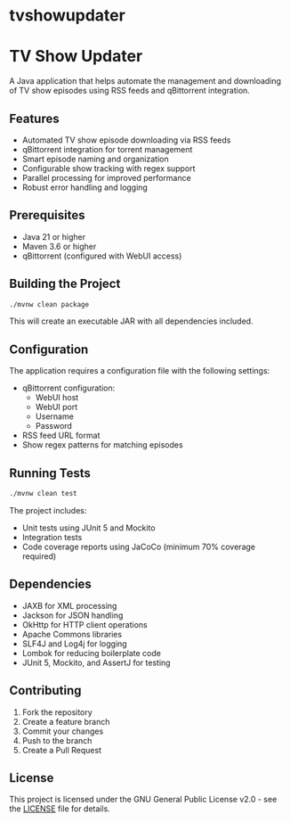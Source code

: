 tvshowupdater
=============

# TV Show Updater

A Java application that helps automate the management and downloading of TV show episodes using RSS feeds and qBittorrent integration.

## Features

- Automated TV show episode downloading via RSS feeds
- qBittorrent integration for torrent management
- Smart episode naming and organization
- Configurable show tracking with regex support
- Parallel processing for improved performance
- Robust error handling and logging

## Prerequisites

- Java 21 or higher
- Maven 3.6 or higher
- qBittorrent (configured with WebUI access)

## Building the Project

```bash
./mvnw clean package
```

This will create an executable JAR with all dependencies included.

## Configuration

The application requires a configuration file with the following settings:

- qBittorrent configuration:
  - WebUI host
  - WebUI port
  - Username
  - Password
- RSS feed URL format
- Show regex patterns for matching episodes

## Running Tests

```bash
./mvnw clean test
```

The project includes:
- Unit tests using JUnit 5 and Mockito
- Integration tests
- Code coverage reports using JaCoCo (minimum 70% coverage required)

## Dependencies

- JAXB for XML processing
- Jackson for JSON handling
- OkHttp for HTTP client operations
- Apache Commons libraries
- SLF4J and Log4j for logging
- Lombok for reducing boilerplate code
- JUnit 5, Mockito, and AssertJ for testing

## Contributing

1. Fork the repository
2. Create a feature branch
3. Commit your changes
4. Push to the branch
5. Create a Pull Request

## License

This project is licensed under the GNU General Public License v2.0 - see the [LICENSE](LICENSE) file for details.
